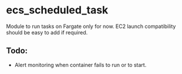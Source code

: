 # ecs_scheduled_task

Module to run tasks on Fargate only for now. EC2 launch compatibility should be
easy to add if required.

## Todo:

- Alert monitoring when container fails to run or to start.
